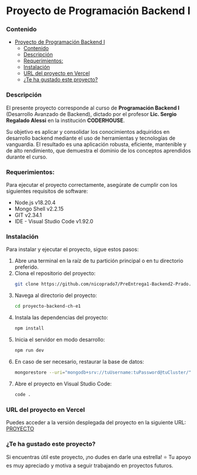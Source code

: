 # Proyecto de Programación Backend I


### Contenido
- [Proyecto de Programación Backend I](#proyecto-de-programación-backend-i)
    - [Contenido](#contenido)
    - [Descripción](#descripción)
    - [Requerimientos:](#requerimientos)
    - [Instalación](#instalación)
    - [URL del proyecto en Vercel](#url-del-proyecto-en-vercel)
    - [¿Te ha gustado este proyecto?](#te-ha-gustado-este-proyecto)


### Descripción
El presente proyecto corresponde al curso de **Programación Backend I** (Desarrollo Avanzado de Backend), dictado por el profesor **Lic. Sergio Regalado Alessi** en la institución **CODERHOUSE**.

Su objetivo es aplicar y consolidar los conocimientos adquiridos en desarrollo backend mediante el uso de herramientas y tecnologías de vanguardia. El resultado es una aplicación robusta, eficiente, mantenible y de alto rendimiento, que demuestra el dominio de los conceptos aprendidos durante el curso.

### Requerimientos:
Para ejecutar el proyecto correctamente, asegúrate de cumplir con los siguientes requisitos de software:
- Node.js v18.20.4
- Mongo Shell v2.2.15
- GIT v2.34.1
- IDE - Visual Studio Code v1.92.0


### Instalación
Para instalar y ejecutar el proyecto, sigue estos pasos:
1. Abre una terminal en la raíz de tu partición principal o en tu directorio preferido.
2. Clona el repositorio del proyecto:
    ``` sh
    git clone https://github.com/nicoprado7/PreEntrega1-Backend2-Prado.git
    ```
1. Navega al directorio del proyecto:
    ``` sh
    cd proyecto-backend-ch-e1
    ```
1. Instala las dependencias del proyecto:
    ``` sh
    npm install
    ```
1. Inicia el servidor en modo desarrollo:
    ``` sh
    npm run dev
    ```
1. En caso de ser necesario, restaurar la base de datos:
    ``` sh
    mongorestore --uri="mongodb+srv://tuUsername:tuPassword@tuCluster/" --nsInclude="proyectoBackendChE1.*" --drop --gzip ./backups
    ```
1. Abre el proyecto en Visual Studio Code:
    ``` sh
    code .
    ```

### URL del proyecto en Vercel
Puedes acceder a la versión desplegada del proyecto en la siguiente URL:
[PROYECTO](https://proyecto-backend-ch-e1-git-main-sergios-projects-23623fb3.vercel.app/)


### ¿Te ha gustado este proyecto?
Si encuentras útil este proyecto, ¡no dudes en darle una estrella! ⭐ Tu apoyo es muy apreciado y motiva a seguir trabajando en proyectos futuros.